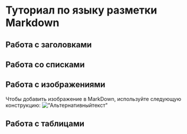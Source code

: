 # Туториал по языку разметки Markdown
## Работа с заголовками


## Работа со списками


## Работа с изображениями
Чтобы добавить изображение в MarkDown, используйте следующую конструкцию:
!["Альтернативныйтекст"](https://upload.wikimedia.org/wikipedia/commons/thumb/8/80/140-P1020281_-_Flickr_-_Laurie_Nature_Bee.jpg/1280px-140-P1020281_-_Flickr_-_Laurie_Nature_Bee.jpg)
## Работа с таблицами



